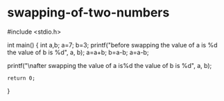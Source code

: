 # swapping-of-two-numbers
#include <stdio.h>

int main()
{
    int a,b;
    a=7;
    b=3;
    printf("before swapping the value of a is %d the value of b is %d", a, b);
a=a+b;
b=a-b;
a=a-b;
    
printf("\nafter swapping the value of a is%d the value of b is %d", a, b);

    return 0;
}

